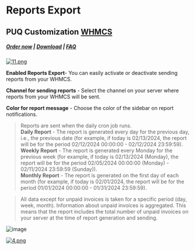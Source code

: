 # Reports Export

## PUQ Customization **[WHMCS](https://puqcloud.com/link.php?id=77)**

#####  [Order now](https://puqcloud.com/whmcs-addon-puq-customization.php) | [Download](https://download.puqcloud.com/WHMCS/addons/PUQ-Customization/) | [FAQ](https://faq.puqcloud.com/)

[![11.png](https://doc.puq.info/uploads/images/gallery/2024-02/scaled-1680-/11.png)](https://doc.puq.info/uploads/images/gallery/2024-02/11.png)

**Enabled Reports Export**- You can easily activate or deactivate sending reports from your WHMCS.

**Channel for sending reports** - Select the channel on your server where reports from your WHMCS will be sent.

**Color for report message** - Choose the color of the sidebar on report notifications.

>Reports are sent when the daily cron job runs.  
>**Daily Report** - The report is generated every day for the previous day, i.e., the previous date (for example, if today is 02/13/2024, the report will be for the period 02/12/2024 00:00:00 - 02/12/2024 23:59:59).  
>**Weekly Report** - The report is generated every Monday for the previous week (for example, if today is 02/13/2024 (Monday), the report will be for the period 02/05/2024 00:00:00 (Monday) - 02/11/2024 23:59:59 (Sunday)).  
>**Monthly Report** - The report is generated on the first day of each month (for example, if today is 02/01/2024, the report will be for the period 01/01/2024 00:00:00 - 01/31/2024 23:59:59).

>All data except for unpaid invoices is taken for a specific period (day, week, month). Information about unpaid invoices is aggregated. This means that the report includes the total number of unpaid invoices on your server at the time of report generation and sending.

![image](https://github.com/PUQ-sp-z-o-o/WHMCS-Addon-PUQ-Customization/assets/81689153/4bae94f0-e2cb-421b-b6af-3b0ea1551577)

[![4.png](https://doc.puq.info/uploads/images/gallery/2024-02/scaled-1680-/4.png)](https://doc.puq.info/uploads/images/gallery/2024-02/4.png)
